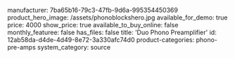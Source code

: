 manufacturer: 7ba65b16-79c3-47fb-9d6a-995354450369
product_hero_image: /assets/phonoblockshero.jpg
available_for_demo: true
price: 4000
show_price: true
available_to_buy_online: false
monthly_featuree: false
has_files: false
title: 'Duo Phono Preamplifier'
id: 12ab58da-d4de-4d49-8e72-3a330afc74d0
product-categories: phono-pre-amps
system_category: source
